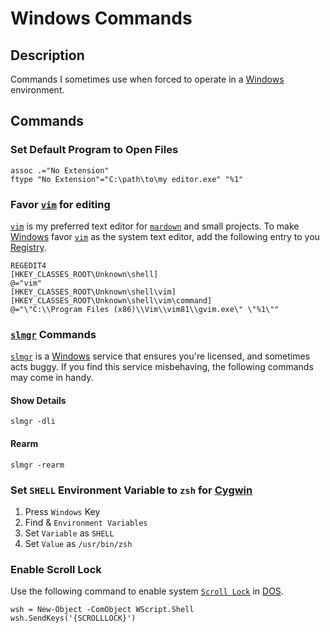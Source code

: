 # Windows Commands

## Description
Commands I sometimes use when forced to operate in a [Windows](https://en.wikipedia.org/wiki/Microsoft_Windows) environment.

## Commands

### Set Default Program to Open Files

```dos
assoc .="No Extension"
ftype "No Extension"="C:\path\to\my editor.exe" "%1"
```

### Favor [`vim`](https://www.vim.org/) for editing
[`vim`](https://www.vim.org/) is my preferred text editor for [`mardown`](https://daringfireball.net/projects/markdown/) and small projects. To make [Windows](https://en.wikipedia.org/wiki/Microsoft_Windows) favor [`vim`](https://www.vim.org/) as the system text editor, add the following entry to you [Registry](https://en.wikipedia.org/wiki/Windows_Registry).

```dos
REGEDIT4
[HKEY_CLASSES_ROOT\Unknown\shell]
@="vim"
[HKEY_CLASSES_ROOT\Unknown\shell\vim]
[HKEY_CLASSES_ROOT\Unknown\shell\vim\command]
@="\"C:\\Program Files (x86)\\Vim\\vim81\\gvim.exe\" \"%1\""
```

### [`slmgr`](https://docs.microsoft.com/en-us/windows/deployment/volume-activation/activate-using-key-management-service-vamt) Commands
[`slmgr`](https://docs.microsoft.com/en-us/windows/deployment/volume-activation/activate-using-key-management-service-vamt) is a [Windows](https://en.wikipedia.org/wiki/Microsoft_Windows) service that ensures you're licensed, and sometimes acts buggy. If you find this service misbehaving, the following commands may come in handy.

#### Show Details

```dos
slmgr -dli
```

#### Rearm

```dos
slmgr -rearm
```

### Set `SHELL` Environment Variable to `zsh` for [Cygwin](https://www.cygwin.com/)

1. Press `Windows` Key
2. Find & `Environment Variables`
3. Set `Variable` as `SHELL`
5. Set `Value` as `/usr/bin/zsh`

### Enable Scroll Lock
Use the following command to enable system [`Scroll Lock`](https://en.wikipedia.org/wiki/Scroll_Loc://en.wikipedia.org/wiki/Scroll_Lock) in [DOS](https://en.wikipedia.org/wiki/DOS).

```dos
wsh = New-Object -ComObject WScript.Shell
wsh.SendKeys('{SCROLLLOCK}')
```

